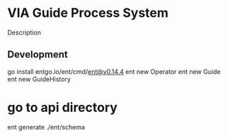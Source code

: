 # VIA Guide Process System

Description

## Development


go install entgo.io/ent/cmd/ent@v0.14.4
ent new Operator
ent new Guide
ent new GuideHistory
# go to api directory
ent generate ./ent/schema